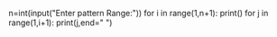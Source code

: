 
n=int(input("Enter pattern Range:"))
for i in range(1,n+1):
    print()
    for j in range(1,i+1):
        print(j,end=" ")
